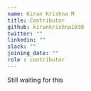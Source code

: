 ```yaml
---
name: Kiran Krishna M
title: Contributor
github: kirankrishna1030
twitter: ""
linkedin: ""
slack: ""
joining_date: ""
role : contributor
---
```


Still waiting for this

